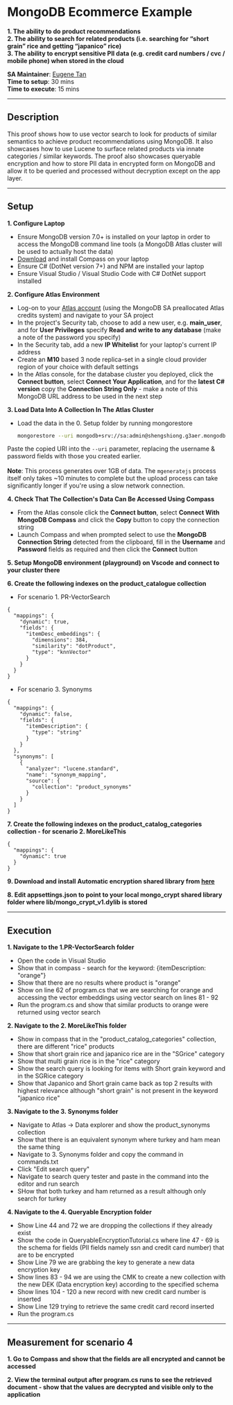 # MongoDB Ecommerce Example

__1. The ability to do product recommendations__ <br/>
__2. The ability to search for related products (i.e. searching for “short grain” rice and getting “japanico” rice)__ <br/>
__3. The ability to encrypt sensitive PII data (e.g. credit card numbers / cvc / mobile phone) when stored in the cloud__ <br/>

__SA Maintainer__: [Eugene Tan](mailto:eugene.tan@mongodb.com) <br/>
__Time to setup__: 30 mins <br/>
__Time to execute__: 15 mins <br/>

---
## Description

This proof shows how to use vector search to look for products of similar semantics to achieve product recommendations using MongoDB. It also showcases how to use Lucene to surface related products via innate categories / similar keywords.
The proof also showcases queryable encryption and how to store PII data in encrypted form on MongoDB and allow it to be queried and processed without decryption except on the app layer.


---
## Setup
__1. Configure Laptop__
* Ensure MongoDB version 7.0+ is installed on your laptop in order to access the MongoDB command line tools (a MongoDB Atlas cluster will be used to actually host the data)
* [Download](https://www.mongodb.com/download-center/compass) and install Compass on your laptop
* Ensure C# (DotNet version 7+) and NPM are installed your laptop
* Ensure Visual Studio / Visual Studio Code with C# DotNet support installed 

__2. Configure Atlas Environment__
* Log-on to your [Atlas account](http://cloud.mongodb.com) (using the MongoDB SA preallocated Atlas credits system) and navigate to your SA project
* In the project's Security tab, choose to add a new user, e.g. __main_user__, and for __User Privileges__ specify __Read and write to any database__ (make a note of the password you specify)
* In the Security tab, add a new __IP Whitelist__ for your laptop's current IP address
* Create an __M10__ based 3 node replica-set in a single cloud provider region of your choice with default settings
* In the Atlas console, for the database cluster you deployed, click the __Connect button__, select __Connect Your Application__, and for the __latest C# version__ copy the __Connection String Only__ - make a note of this MongoDB URL address to be used in the next step

__3. Load Data Into A Collection In The Atlas Cluster__
* Load the data in the 0. Setup folder by running mongorestore 

  ```bash
  mongorestore --uri mongodb+srv://sa:admin@shengshiong.g3aer.mongodb.net/
  ```
Paste the copied URI into the `--uri` parameter, replacing the username & password fields with those you created earlier.
<br/><br/>
__Note__: This process generates over 1GB of data. The `mgeneratejs` process itself only takes ~10 minutes to complete but the upload process can take significantly longer if you're using a slow network connection.

__4. Check That The Collection's Data Can Be Accessed Using Compass__
* From the Atlas console click the __Connect button__, select __Connect With MongoDB Compass__ and click the __Copy__ button to copy the connection string
* Launch Compass and when prompted select to use the __MongoDB Connection String__ detected from the clipboard, fill in the __Username__ and __Password__ fields as required and then click the __Connect__ button

__5. Setup MongoDB environment (playground) on Vscode and connect to your cluster there__

__6. Create the following indexes on the product_catalogue collection__

* For scenario 1. PR-VectorSearch
```
{
  "mappings": {
    "dynamic": true,
    "fields": {
      "itemDesc_embeddings": {
        "dimensions": 384,
        "similarity": "dotProduct",
        "type": "knnVector"
      }
    }
  }
}
```
* For scenario 3. Synonyms
```
{
  "mappings": {
    "dynamic": false,
    "fields": {
      "itemDescription": {
        "type": "string"
      }
    }
  },
  "synonyms": [
    {
      "analyzer": "lucene.standard",
      "name": "synonym_mapping",
      "source": {
        "collection": "product_synonyms"
      }
    }
  ]
}
```

__7. Create the following indexes on the product_catalog_categories collection - for scenario 2. MoreLikeThis__

```
{
  "mappings": {
    "dynamic": true
  }
}
```

__9. Download and install Automatic encryption shared library from [here](https://www.mongodb.com/docs/manual/core/queryable-encryption/reference/shared-library/)__

__8. Edit appsettings.json to point to your local mongo_crypt shared library folder where lib/mongo_crypt_v1.dylib is stored__

---
## Execution

__1. Navigate to the 1.PR-VectorSearch folder__
* Open the code in Visual Studio
* Show that in compass - search for the keyword: {itemDescription: "orange"}
* Show that there are no results where product is "orange"
* Show on line 62 of program.cs that we are searching for orange and accessing the vector embeddings using vector search on lines 81 - 92
* Run the program.cs and show that similar products to orange were returned using vector search 

__2. Navigate to the 2. MoreLikeThis folder__
* Show in compass that in the "product_catalog_categories" collection, there are different "rice" products
* Show that short grain rice and japanico rice are in the "SGrice" category
* Show that multi grain rice is in the "rice" category
* Show the search query is looking for items with Short grain keyword and in the SGRice category
* Show that Japanico and Short grain came back as top 2 results with highest relevance although "short grain" is not present in the keyword "japanico rice"

__3. Navigate to the 3. Synonyms folder__
* Navigate to Atlas -> Data explorer and show the product_synonyms collection
* Show that there is an equivalent synonym where turkey and ham mean the same thing
* Navigate to 3. Synonyms folder and copy the command in commands.txt
* Click "Edit search query"
* Navigate to search query tester and paste in the command into the editor and run search
* SHow that both turkey and ham returned as a result although only search for turkey

__4. Navigate to the 4. Queryable Encryption folder__
* Show Line 44 and 72 we are dropping the collections if they already exist 
* Show the code in QueryableEncryptionTutorial.cs where line 47 - 69 is the schema for fields (PII fields namely ssn and credit card number) that are to be encrypted
* Show Line 79 we are grabbing the key to generate a new data encryption key
* Show lines 83 - 94 we are using the CMK to create a new collection with the new DEK (Data encryption key) according to the specified schema
* Show lines 104 - 120 a new record with new credit card number is inserted
* Show Line 129 trying to retrieve the same credit card record inserted
* Run the program.cs  



---
## Measurement for scenario 4

__1. Go to Compass and show that the fields are all encrypted and cannot be accessed__

__2. View the terminal output after program.cs runs to see the retrieved document - show that the values are decrypted and visible only to the application__
